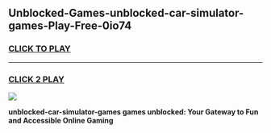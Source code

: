 
## Unblocked-Games-unblocked-car-simulator-games-Play-Free-0io74
<h3>
<a href="https://premium76.site?title=unblocked-car-simulator-games&ref=18A1">CLICK TO PLAY</a></h3>
<hr>

<h3>
<a href="https://premium76.site?title=unblocked-car-simulator-games&ref=18A1">CLICK 2 PLAY</a>
  
</h3>

<a href="https://premium76.site?title=unblocked-car-simulator-games&ref=18A1"><img src="https://clearcache.store/games.png"></a>


**unblocked-car-simulator-games games unblocked: Your Gateway to Fun and Accessible Online Gaming**
